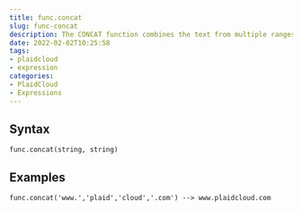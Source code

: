 ```yaml
---
title: func.concat
slug: func-concat
description: The CONCAT function combines the text from multiple ranges and/or strings, but it doesn't provide delimiter or IgnoreEmpty arguments
date: 2022-02-02T10:25:58
tags:
- plaidcloud
- expression
categories:
- PlaidCloud
- Expressions
---
```



## Syntax



```
func.concat(string, string)
```


## Examples



```
func.concat('www.','plaid','cloud','.com') --> www.plaidcloud.com
```
